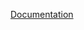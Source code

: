 [Documentation](https://cliff-holiday-3fc.notion.site/Evolutionary-Algorithms-3c66696da8e44ed48d8d02f00f057995?pvs=25)
